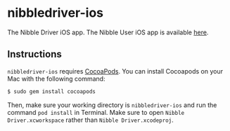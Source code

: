 # nibbledriver-ios

The Nibble Driver iOS app. The Nibble User iOS app is available [here](https://github.com/gizmosachin/nibble-ios).

## Instructions

`nibbledriver-ios` requires [CocoaPods](http://cocoapods.org/). You can install Cocoapods on your Mac with the following command:

```bash
$ sudo gem install cocoapods
```

Then, make sure your working directory is `nibbledriver-ios` and run the command `pod install` in Terminal. Make sure to open `Nibble Driver.xcworkspace` rather than `Nibble Driver.xcodeproj`.

